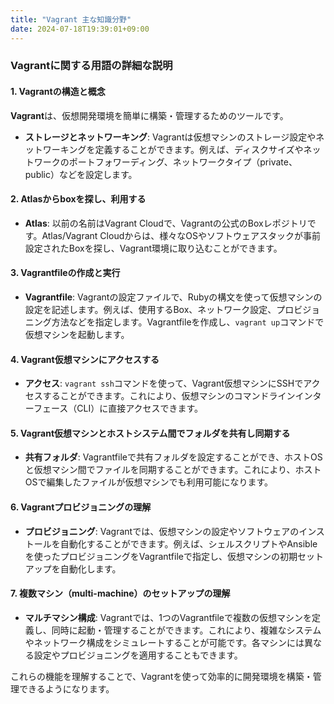 ```yaml
---
title: "Vagrant 主な知識分野"
date: 2024-07-18T19:39:01+09:00
---
```


### Vagrantに関する用語の詳細な説明

#### 1. Vagrantの構造と概念

**Vagrant**は、仮想開発環境を簡単に構築・管理するためのツールです。

- **ストレージとネットワーキング**: Vagrantは仮想マシンのストレージ設定やネットワーキングを定義することができます。例えば、ディスクサイズやネットワークのポートフォワーディング、ネットワークタイプ（private、public）などを設定します。

#### 2. Atlasからboxを探し、利用する

- **Atlas**: 以前の名前はVagrant Cloudで、Vagrantの公式のBoxレポジトリです。Atlas/Vagrant Cloudからは、様々なOSやソフトウェアスタックが事前設定されたBoxを探し、Vagrant環境に取り込むことができます。

#### 3. Vagrantfileの作成と実行

- **Vagrantfile**: Vagrantの設定ファイルで、Rubyの構文を使って仮想マシンの設定を記述します。例えば、使用するBox、ネットワーク設定、プロビジョニング方法などを指定します。Vagrantfileを作成し、`vagrant up`コマンドで仮想マシンを起動します。

#### 4. Vagrant仮想マシンにアクセスする

- **アクセス**: `vagrant ssh`コマンドを使って、Vagrant仮想マシンにSSHでアクセスすることができます。これにより、仮想マシンのコマンドラインインターフェース（CLI）に直接アクセスできます。

#### 5. Vagrant仮想マシンとホストシステム間でフォルダを共有し同期する

- **共有フォルダ**: Vagrantfileで共有フォルダを設定することができ、ホストOSと仮想マシン間でファイルを同期することができます。これにより、ホストOSで編集したファイルが仮想マシンでも利用可能になります。

#### 6. Vagrantプロビジョニングの理解

- **プロビジョニング**: Vagrantでは、仮想マシンの設定やソフトウェアのインストールを自動化することができます。例えば、シェルスクリプトやAnsibleを使ったプロビジョニングをVagrantfileで指定し、仮想マシンの初期セットアップを自動化します。

#### 7. 複数マシン（multi-machine）のセットアップの理解

- **マルチマシン構成**: Vagrantでは、1つのVagrantfileで複数の仮想マシンを定義し、同時に起動・管理することができます。これにより、複雑なシステムやネットワーク構成をシミュレートすることが可能です。各マシンには異なる設定やプロビジョニングを適用することもできます。

これらの機能を理解することで、Vagrantを使って効率的に開発環境を構築・管理できるようになります。
